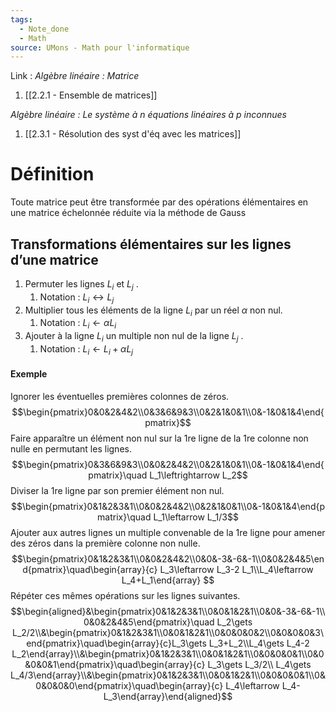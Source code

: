 ```yaml
---
tags:
  - Note_done
  - Math
source: UMons - Math pour l'informatique
---
```


Link :
_Algèbre linéaire : Matrice_
1. [[2.2.1 - Ensemble de matrices]]

_Algèbre linéaire : Le système à n équations linéaires à p inconnues_ 
1. [[2.3.1 - Résolution des syst d'éq avec les matrices]]

# Définition
Toute matrice peut être transformée par des opérations élémentaires en une matrice échelonnée réduite via la méthode de Gauss

## Transformations élémentaires sur les lignes d’une matrice
1. Permuter les lignes $L_i$ et $L_j$ . 
	1. Notation : $L_i ↔ L_j$ 
2. Multiplier tous les éléments de la ligne $L_i$ par un réel $α$ non nul. 
	1. Notation : $L_i ← αL_i$ 
3. Ajouter à la ligne $L_i$ un multiple non nul de la ligne $L_j$ . 
	1. Notation : $L_i ← L_i + αL_j$ 

#### Exemple
Ignorer les éventuelles premières colonnes de zéros. $$\begin{pmatrix}0&0&2&4&2\\0&3&6&9&3\\0&2&1&0&1\\0&-1&0&1&4\end{pmatrix}$$
Faire apparaître un élément non nul sur la 1re ligne de la 1re colonne non nulle en permutant les lignes. $$\begin{pmatrix}0&3&6&9&3\\0&0&2&4&2\\0&2&1&0&1\\0&-1&0&1&4\end{pmatrix}\quad L_1\leftrightarrow L_2$$
Diviser la 1re ligne par son premier élément non nul. $$\begin{pmatrix}0&1&2&3&1\\0&0&2&4&2\\0&2&1&0&1\\0&-1&0&1&4\end{pmatrix}\quad L_1\leftarrow L_1/3$$
Ajouter aux autres lignes un multiple convenable de la 1re ligne pour amener des zéros dans la première colonne non nulle. 
$$\begin{pmatrix}0&1&2&3&1\\0&0&2&4&2\\0&0&-3&-6&-1\\0&0&2&4&5\end{pmatrix}\quad\begin{array}{c} L_3\leftarrow L_3-2 L_1\\L_4\leftarrow L_4+L_1\end{array}
$$
Répéter ces mêmes opérations sur les lignes suivantes. $$\begin{aligned}&\begin{pmatrix}0&1&2&3&1\\0&0&1&2&1\\0&0&-3&-6&-1\\0&0&2&4&5\end{pmatrix}\quad L_2\gets L_2/2\\&\begin{pmatrix}0&1&2&3&1\\0&0&1&2&1\\0&0&0&0&2\\0&0&0&0&3\end{pmatrix}\quad\begin{array}{c}L_3\gets L_3+L_2\\L_4\gets L_4-2 L_2\end{array}\\&\begin{pmatrix}0&1&2&3&1\\0&0&1&2&1\\0&0&0&0&1\\0&0&0&0&1\end{pmatrix}\quad\begin{array}{c} L_3\gets L_3/2\\ L_4\gets L_4/3\end{array}\\&\begin{pmatrix}0&1&2&3&1\\0&0&1&2&1\\0&0&0&0&1\\0&0&0&0&0\end{pmatrix}\quad\begin{array}{c} L_4\leftarrow L_4-L_3\end{array}\end{aligned}$$

